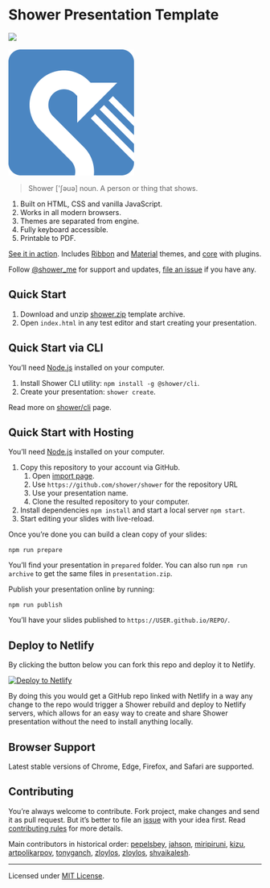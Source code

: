 # Shower Presentation Template
![](https://github.com/shower/shower/workflows/Test/badge.svg)

<img src="pictures/logo.png" width="250" alt="Shower logo">

> Shower ['ʃəuə] noun. A person or thing that shows.

1. Built on HTML, CSS and vanilla JavaScript.
2. Works in all modern browsers.
3. Themes are separated from engine.
4. Fully keyboard accessible.
5. Printable to PDF.

[See it in action](https://shwr.me/). Includes [Ribbon](https://github.com/shower/ribbon/) and [Material](https://github.com/shower/material/) themes, and [core](https://github.com/shower/core/) with plugins.

Follow [@shower_me](https://twitter.com/shower_me) for support and updates, [file an issue](https://github.com/shower/shower/issues/new) if you have any.

## Quick Start

1. Download and unzip [shower.zip](http://shwr.me/shower.zip) template archive.
2. Open `index.html` in any test editor and start creating your presentation.

## Quick Start via CLI

You’ll need [Node.js](https://nodejs.org/) installed on your computer.

1. Install Shower CLI utility: `npm install -g @shower/cli`.
2. Create your presentation: `shower create`.

Read more on [shower/cli](https://github.com/shower/cli/) page.

## Quick Start with Hosting

You’ll need [Node.js](https://nodejs.org/) installed on your computer.

1. Copy this repository to your account via GitHub.
    1. Open [import page](https://github.com/new/import).
    2. Use `https://github.com/shower/shower` for the repository URL
    3. Use your presentation name.
    4. Clone the resulted repository to your computer.
2. Install dependencies `npm install` and start a local server `npm start`.
3. Start editing your slides with live-reload.

Once you’re done you can build a clean copy of your slides:

    npm run prepare

You’ll find your presentation in `prepared` folder. You can also run `npm run archive` to get the same files in `presentation.zip`.

Publish your presentation online by running:

    npm run publish

You’ll have your slides published to `https://USER.github.io/REPO/`.

## Deploy to Netlify

By clicking the button below you can fork this repo and deploy it to Netlify.

[![Deploy to Netlify](https://www.netlify.com/img/deploy/button.svg)](https://app.netlify.com/start/deploy?repository=https://github.com/shower/shower)

By doing this you would get a GitHub repo linked with Netlify in a way any change to the repo would trigger a Shower rebuild and deploy to Netlify servers, which allows for an easy way to create and share Shower presentation without the need to install anything locally.

## Browser Support

Latest stable versions of Chrome, Edge, Firefox, and Safari are supported.

## Contributing

You’re always welcome to contribute. Fork project, make changes and send it as pull request. But it’s better to file an [issue](https://github.com/shower/shower/issues) with your idea first. Read [contributing rules](CONTRIBUTING.md) for more details.

Main contributors in historical order: [pepelsbey](https://github.com/pepelsbey), [jahson](https://github.com/jahson), [miripiruni](https://github.com/miripiruni), [kizu](https://github.com/kizu), [artpolikarpov](https://github.com/artpolikarpov), [tonyganch](https://github.com/tonyganch), [zloylos](https://github.com/zloylos), [zloylos](https://github.com/zloylos), [shvaikalesh](https://github.com/shvaikalesh).

---
Licensed under [MIT License](LICENSE.md).
